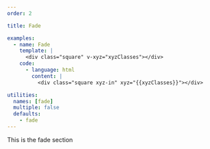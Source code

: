 ```yaml
---
order: 2

title: Fade

examples:
  - name: Fade
    template: |
      <div class="square" v-xyz="xyzClasses"></div>
    code:
      - language: html
        content: |
          <div class="square xyz-in" xyz="{{xyzClasses}}"></div>

utilities:
  names: [fade]
  multiple: false
  defaults:
    - fade
---
```


This is the fade section
